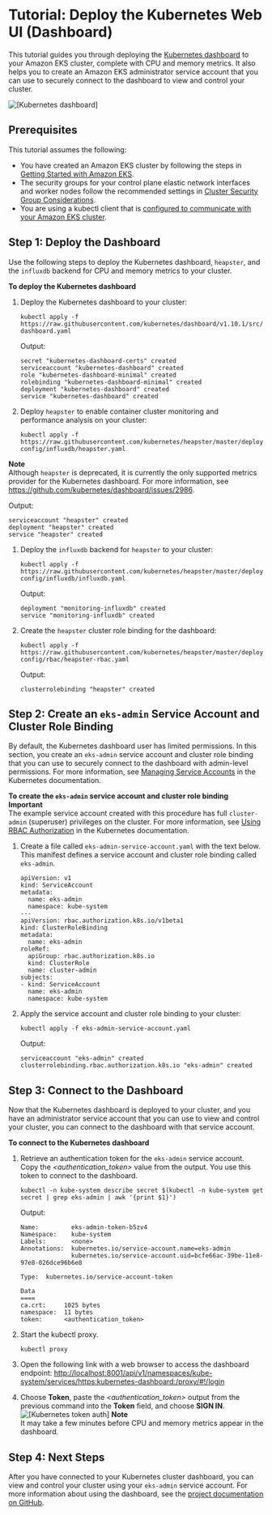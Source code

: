 # Tutorial: Deploy the Kubernetes Web UI \(Dashboard\)<a name="dashboard-tutorial"></a>

This tutorial guides you through deploying the [Kubernetes dashboard](https://github.com/kubernetes/dashboard) to your Amazon EKS cluster, complete with CPU and memory metrics\. It also helps you to create an Amazon EKS administrator service account that you can use to securely connect to the dashboard to view and control your cluster\.

![\[Kubernetes dashboard\]](http://docs.aws.amazon.com/eks/latest/userguide/images/kubernetes-dashboard.png)

## Prerequisites<a name="dashboard-prereqs"></a>

This tutorial assumes the following:
+ You have created an Amazon EKS cluster by following the steps in [Getting Started with Amazon EKS](getting-started.md)\.
+ The security groups for your control plane elastic network interfaces and worker nodes follow the recommended settings in [Cluster Security Group Considerations](sec-group-reqs.md)\.
+ You are using a kubectl client that is [configured to communicate with your Amazon EKS cluster](getting-started-console.md#eks-configure-kubectl)\.

## Step 1: Deploy the Dashboard<a name="deploy-dashboard"></a>

Use the following steps to deploy the Kubernetes dashboard, `heapster`, and the `influxdb` backend for CPU and memory metrics to your cluster\.

**To deploy the Kubernetes dashboard**

1. Deploy the Kubernetes dashboard to your cluster:

   ```
   kubectl apply -f https://raw.githubusercontent.com/kubernetes/dashboard/v1.10.1/src/deploy/recommended/kubernetes-dashboard.yaml
   ```

   Output:

   ```
   secret "kubernetes-dashboard-certs" created
   serviceaccount "kubernetes-dashboard" created
   role "kubernetes-dashboard-minimal" created
   rolebinding "kubernetes-dashboard-minimal" created
   deployment "kubernetes-dashboard" created
   service "kubernetes-dashboard" created
   ```

1. Deploy `heapster` to enable container cluster monitoring and performance analysis on your cluster:

   ```
   kubectl apply -f https://raw.githubusercontent.com/kubernetes/heapster/master/deploy/kube-config/influxdb/heapster.yaml
   ```
**Note**  
Although `heapster` is deprecated, it is currently the only supported metrics provider for the Kubernetes dashboard\. For more information, see [https://github\.com/kubernetes/dashboard/issues/2986](https://github.com/kubernetes/dashboard/issues/2986)\.

   Output:

   ```
   serviceaccount "heapster" created
   deployment "heapster" created
   service "heapster" created
   ```

1. Deploy the `influxdb` backend for `heapster` to your cluster:

   ```
   kubectl apply -f https://raw.githubusercontent.com/kubernetes/heapster/master/deploy/kube-config/influxdb/influxdb.yaml
   ```

   Output:

   ```
   deployment "monitoring-influxdb" created
   service "monitoring-influxdb" created
   ```

1. Create the `heapster` cluster role binding for the dashboard: 

   ```
   kubectl apply -f https://raw.githubusercontent.com/kubernetes/heapster/master/deploy/kube-config/rbac/heapster-rbac.yaml
   ```

   Output:

   ```
   clusterrolebinding "heapster" created
   ```

## Step 2: Create an `eks-admin` Service Account and Cluster Role Binding<a name="eks-admin-service-account"></a>

By default, the Kubernetes dashboard user has limited permissions\. In this section, you create an `eks-admin` service account and cluster role binding that you can use to securely connect to the dashboard with admin\-level permissions\. For more information, see [Managing Service Accounts](https://kubernetes.io/docs/admin/service-accounts-admin/) in the Kubernetes documentation\.

**To create the `eks-admin` service account and cluster role binding**
**Important**  
The example service account created with this procedure has full `cluster-admin` \(superuser\) privileges on the cluster\. For more information, see [Using RBAC Authorization](https://kubernetes.io/docs/admin/authorization/rbac/) in the Kubernetes documentation\.

1. Create a file called `eks-admin-service-account.yaml` with the text below\. This manifest defines a service account and cluster role binding called `eks-admin`\.

   ```
   apiVersion: v1
   kind: ServiceAccount
   metadata:
     name: eks-admin
     namespace: kube-system
   ---
   apiVersion: rbac.authorization.k8s.io/v1beta1
   kind: ClusterRoleBinding
   metadata:
     name: eks-admin
   roleRef:
     apiGroup: rbac.authorization.k8s.io
     kind: ClusterRole
     name: cluster-admin
   subjects:
   - kind: ServiceAccount
     name: eks-admin
     namespace: kube-system
   ```

1. Apply the service account and cluster role binding to your cluster:

   ```
   kubectl apply -f eks-admin-service-account.yaml
   ```

   Output:

   ```
   serviceaccount "eks-admin" created
   clusterrolebinding.rbac.authorization.k8s.io "eks-admin" created
   ```

## Step 3: Connect to the Dashboard<a name="view-dashboard"></a>

Now that the Kubernetes dashboard is deployed to your cluster, and you have an administrator service account that you can use to view and control your cluster, you can connect to the dashboard with that service account\.

**To connect to the Kubernetes dashboard**

1. Retrieve an authentication token for the `eks-admin` service account\. Copy the *<authentication\_token>* value from the output\. You use this token to connect to the dashboard\.

   ```
   kubectl -n kube-system describe secret $(kubectl -n kube-system get secret | grep eks-admin | awk '{print $1}')
   ```

   Output:

   ```
   Name:         eks-admin-token-b5zv4
   Namespace:    kube-system
   Labels:       <none>
   Annotations:  kubernetes.io/service-account.name=eks-admin
                 kubernetes.io/service-account.uid=bcfe66ac-39be-11e8-97e8-026dce96b6e8
   
   Type:  kubernetes.io/service-account-token
   
   Data
   ====
   ca.crt:     1025 bytes
   namespace:  11 bytes
   token:      <authentication_token>
   ```

1. Start the kubectl proxy\.

   ```
   kubectl proxy
   ```

1. Open the following link with a web browser to access the dashboard endpoint: [http://localhost:8001/api/v1/namespaces/kube\-system/services/https:kubernetes\-dashboard:/proxy/\#\!/login](http://localhost:8001/api/v1/namespaces/kube-system/services/https:kubernetes-dashboard:/proxy/#!/login)

1. Choose **Token**, paste the *<authentication\_token>* output from the previous command into the **Token** field, and choose **SIGN IN**\.  
![\[Kubernetes token auth\]](http://docs.aws.amazon.com/eks/latest/userguide/images/dashboard-token-auth.png)
**Note**  
It may take a few minutes before CPU and memory metrics appear in the dashboard\.

## Step 4: Next Steps<a name="dashboard-next-steps"></a>

After you have connected to your Kubernetes cluster dashboard, you can view and control your cluster using your `eks-admin` service account\. For more information about using the dashboard, see the [project documentation on GitHub](https://github.com/kubernetes/dashboard)\.